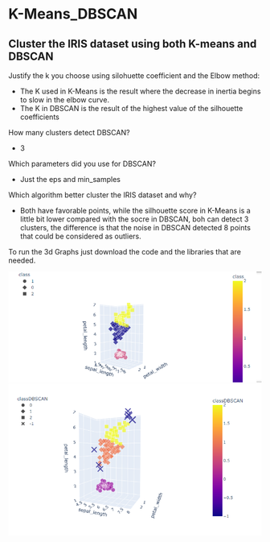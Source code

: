# K-Means_DBSCAN

## Cluster the IRIS dataset using both K-means and DBSCAN
Justify the k you choose using silohuette coefficient and the Elbow method:

- The K used in K-Means is the result where the decrease in inertia begins to slow in the elbow curve.
- The K in DBSCAN is the result of the highest value of the silhouette coefficients

How many clusters detect DBSCAN?
- 3

Which parameters did you use for DBSCAN?
- Just the eps and min_samples

Which algorithm better cluster the IRIS dataset and why?

- Both have favorable points, while the silhouette score in K-Means is a little bit lower compared with the socre in DBSCAN, boh can detect 3 clusters, the difference is that the noise in DBSCAN detected 8 points that could be considered as outliers.

To run the 3d Graphs just download the code and the libraries that are needed.

![K-Means](imgs/k-means.PNG)
![DBSCAN](imgs/DBSCAN.PNG)
